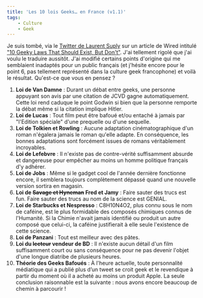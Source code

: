 ```yaml
---
title: 'Les 10 lois Geeks… en France (v1.1)'
tags:
    - Culture
    - Geek
---
```


Je suis tombé, via le [Twitter de Laurent Suply](https://twitter.com/lsuply) sur un article de Wired intitulé ["10 Geeky Laws That Should Exist, But Don't"](http://web.archive.org/web/20131102064716///www.wired.com:80/geekdad/2009/11/10-geeky-laws-that-should-exist-but-dont/). J'ai tellement rigolé que j'ai voulu le traduire aussitôt. J'ai modifié certains points d'origine qui me semblaient inadaptés pour un public français (et j'hésite encore pour le point 6, pas tellement représenté dans la culture geek francophone) et voilà le résultat. Qu'est-ce que vous en pensez ?

1.  **Loi de Van Damne** : Durant un débat entre geeks, une personne appuyant son avis par une citation de JCVD gagne automatiquement. Cette loi rend caduque le point Godwin si bien que la personne remporte la débat même si la citation implique Hitler.
2.  **Loi de Lucas** : Tout film peut être bafoué et/ou entaché à jamais par "l'Edition spéciale" d'une prequelle ou d'une sequelle.
3.  **Loi de Tolkien et Rowling** : Aucune adaptation cinématographique d'un roman n'égalera jamais le roman qu'elle adapte. En conséquence, les bonnes adaptations sont forcément issues de romans véritablement incroyables.
4.  **Loi de Lefebvre** : Il n'existe pas de contre-vérité suffisamment absurde et dangereuse pour empêcher au moins un homme politique français d'y adhérer.
5.  **Loi de Jobs** : Même si le gadget cool de l'année dernière fonctionne encore, il semblera toujours complètement dépassé quand une nouvelle version sortira en magasin.
6.  **Loi de <del datetime="2009-11-13T06:04:29">Savage et Hyneman</del> Fred et Jamy** : Faire sauter des trucs est fun. Faire sauter des trucs au nom de la science est GENIAL.
7.  **Loi de Starbucks et Nespresso** : C8H10N4O2, plus connu sous le nom de caféine, est le plus formidable des composés chimiques connus de l'Humanité. Si la Chimie n'avait jamais identifié ou produit un autre composé que celui-ci, la caféine justifierait à elle seule l'existence de cette science.
8.  **Loi de Panzani** : Tout est meilleur avec des pâtes.
9.  **Loi du <del datetime="2009-11-13T06:04:29">lecteur</del> vendeur de BD** : Il n'existe aucun détail d'un film suffisamment court ou sans conséquence pour ne pas devenir l'objet d'une longue diatribe de plusieurs heures.
10. **Théorie des Geeks Bafoués** : À l'heure actuelle, toute personnalité médiatique qui a publié plus d’un tweet se croit geek et le revendique à partir du moment où il a acheté au moins un produit Apple. La seule conclusion raisonnable est la suivante : nous avons encore beaucoup de chemin à parcourir !
